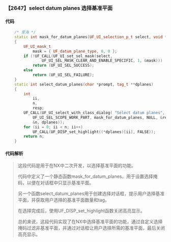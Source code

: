 ### 【2647】select datum planes 选择基准平面

#### 代码

```cpp
    /* 里海 */  
    static int mask_for_datum_planes(UF_UI_selection_p_t select, void *type)  
    {  
        UF_UI_mask_t  
            mask = { UF_datum_plane_type, 0, 0 };  
        if (!UF_CALL(UF_UI_set_sel_mask(select,  
                UF_UI_SEL_MASK_CLEAR_AND_ENABLE_SPECIFIC, 1, &mask)))  
            return (UF_UI_SEL_SUCCESS);  
        else  
            return (UF_UI_SEL_FAILURE);  
    }  
    static int select_datum_planes(char *prompt, tag_t **dplanes)  
    {  
        int  
            ii,  
            n,  
            resp;  
        UF_CALL(UF_UI_select_with_class_dialog( "Select datum planes", prompt,  
            UF_UI_SEL_SCOPE_WORK_PART, mask_for_datum_planes, NULL, &resp,  
            &n, dplanes));  
        for (ii = 0; ii < n; ii++)  
            UF_CALL(UF_DISP_set_highlight((*dplanes)[ii], FALSE));  
        return n;  
    }

```

#### 代码解析

> 这段代码是用于在NX中二次开发，以选择基准平面的功能。
>
> 代码中定义了一个静态函数mask_for_datum_planes，用于设置选择掩码，以便在对话框中只显示基准平面。
>
> 另一个函数select_datum_planes用于创建选择对话框，提示用户选择基准平面，并获取用户选择的基准平面数量和tag。
>
> 在选择完成后，使用UF_DISP_set_highlight函数关闭高亮显示。
>
> 总的来说，这段代码实现了在NX中选择基准平面的功能，通过自定义选择掩码过滤非基准平面，并通过对话框让用户选择所需的基准平面，最后关闭高亮显示。
>
